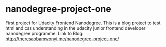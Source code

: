 # nanodegree-project-one
First project for Udacity Frontend Nanodegree.
This is a blog project to test html and css understanding in the udacity junior frontend developer nanodegree programme.
Link to Blog: http://theresaobamwonyi.me/nanodegree-project-one/
